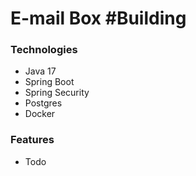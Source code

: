 # E-mail Box #Building

### Technologies
- Java 17
- Spring Boot
- Spring Security
- Postgres
- Docker

### Features
- Todo